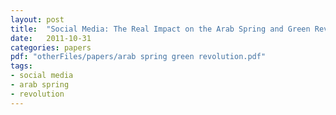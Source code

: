 ```yaml
---
layout: post
title:  "Social Media: The Real Impact on the Arab Spring and Green Revolution"
date:   2011-10-31
categories: papers
pdf: "otherFiles/papers/arab spring green revolution.pdf"
tags:
- social media
- arab spring
- revolution
---
```

